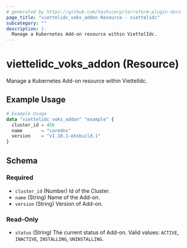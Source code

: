 ```yaml
---
# generated by https://github.com/hashicorp/terraform-plugin-docs
page_title: "viettelidc_voks_addon Resource - viettelidc"
subcategory: ""
description: |-
  Manage a Kubernetes Add-on resource within ViettelIdc.
---
```


# viettelidc_voks_addon (Resource)

Manage a Kubernetes Add-on resource within ViettelIdc.

## Example Usage

```terraform
# Example Usage
data "viettelidc_voks_addon" "example" {
  cluster_id = 456
  name       = "coredns"
  version    = "v1.10.1-eksbuild.1"
}
```

<!-- schema generated by tfplugindocs -->
## Schema

### Required

- `cluster_id` (Number) Id of the Cluster.
- `name` (String) Name of the Add-on.
- `version` (String) Version of Add-on.

### Read-Only

- `status` (String) The current status of Add-on. Valid values: `ACTIVE`, `INACTIVE`, `INSTALLING`, `UNINSTALLING`.
